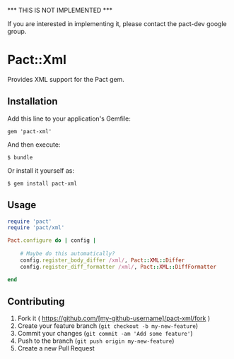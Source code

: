 *** THIS IS NOT IMPLEMENTED *** 

If you are interested in implementing it, please contact the pact-dev google group.

# Pact::Xml

Provides XML support for the Pact gem.

## Installation

Add this line to your application's Gemfile:

    gem 'pact-xml'

And then execute:

    $ bundle

Or install it yourself as:

    $ gem install pact-xml

## Usage

```ruby
require 'pact'
require 'pact/xml'

Pact.configure do | config |
    
    # Maybe do this automatically?
    config.register_body_differ /xml/, Pact::XML::Differ
    config.register_diff_formatter /xml/, Pact::XML::DiffFormatter

end

```

## Contributing

1. Fork it ( https://github.com/[my-github-username]/pact-xml/fork )
2. Create your feature branch (`git checkout -b my-new-feature`)
3. Commit your changes (`git commit -am 'Add some feature'`)
4. Push to the branch (`git push origin my-new-feature`)
5. Create a new Pull Request
